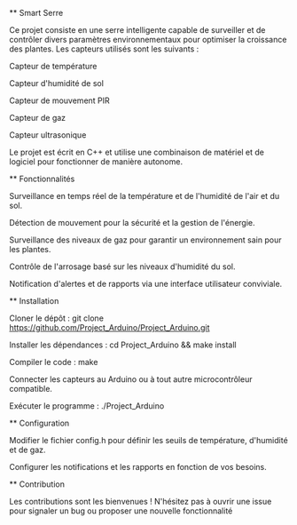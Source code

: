 ** Smart Serre

Ce projet consiste en une serre intelligente capable de surveiller et de contrôler divers paramètres environnementaux pour optimiser la croissance des plantes. Les capteurs utilisés sont les suivants :

Capteur de température

Capteur d'humidité de sol

Capteur de mouvement PIR

Capteur de gaz

Capteur ultrasonique

Le projet est écrit en C++ et utilise une combinaison de matériel et de logiciel pour fonctionner de manière autonome.

** Fonctionnalités

Surveillance en temps réel de la température et de l'humidité de l'air et du sol.

Détection de mouvement pour la sécurité et la gestion de l'énergie.

Surveillance des niveaux de gaz pour garantir un environnement sain pour les plantes.

Contrôle de l'arrosage basé sur les niveaux d'humidité du sol.

Notification d'alertes et de rapports via une interface utilisateur conviviale.

** Installation

Cloner le dépôt : git clone https://github.com/Project_Arduino/Project_Arduino.git

Installer les dépendances : cd Project_Arduino && make install

Compiler le code : make

Connecter les capteurs au Arduino ou à tout autre microcontrôleur compatible.

Exécuter le programme : ./Project_Arduino

** Configuration

Modifier le fichier config.h pour définir les seuils de température, d'humidité et de gaz.

Configurer les notifications et les rapports en fonction de vos besoins.

** Contribution

Les contributions sont les bienvenues ! N'hésitez pas à ouvrir une issue pour signaler un bug ou proposer une nouvelle fonctionnalité
